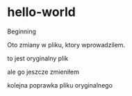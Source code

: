 # hello-world
Beginning


Oto zmiany w pliku, ktory wprowadzilem.

to jest oryginalny plik

ale go jeszcze zmieniłem

kolejna poprawka pliku oryginalnego